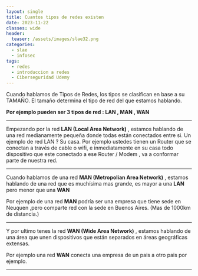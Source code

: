 ```yaml
---
layout: single
title: Cuantos tipos de redes existen
date: 2023-11-22
classes: wide
header:
  teaser: /assets/images/slae32.png
categories:
  - slae
  - infosec
tags:
  - redes
  - introduccion a redes
  - Ciberseguridad Udemy
---
```


Cuando hablamos de Tipos de Redes, los tipos se clasifican en base a su TAMAÑO.
El tamaño determina el tipo de red del que estamos hablando.

**Por ejemplo pueden ser 3 tipos de red : LAN , MAN , WAN**

***

Empezando por la red **LAN (Local Area Network)** , estamos hablando de una red medianamente pequeña donde todas están conectados entre si.
Un ejemplo de red LAN ? Su casa.
Por ejemplo ustedes tienen un Router que se conectan a través de cable o wifi, e inmediatamente en su casa todo dispositivo que este conectado a ese Router / Modem , va a conformar parte de nuestra red.

*** 

Cuando hablamos de una red **MAN (Metropolian Area Network)** , estamos hablando de una red que es muchísima mas grande, es mayor a una **LAN** pero menor que una **WAN**

Por ejemplo de una red **MAN** podría ser una empresa que tiene sede en Neuquen ,pero comparte red con la sede en Buenos Aires. (Mas de 1000km de distancia.)

***

Y por ultimo tenes la red **WAN (Wide Area Network)** , estamos hablando de una área que unen dispositivos que están separados en áreas geográficas extensas. 

Por ejemplo una red **WAN** conecta una empresa de un pais a otro pais por ejemplo.

*** 
